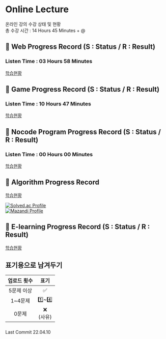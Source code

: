 # Online Lecture
 온라인 강의 수강 상태 및 현황    
 총 수강 시간 : 14 Hours 45 Minutes + @
 
## 📍 Web Progress Record (S : Status / R : Result) 
###   Listen Time : 03 Hours 58 Minutes

[학습현황](https://github.com/rylahs/Lecture/blob/main/Web/ReadMe.md)

## 📍 Game Progress Record (S : Status / R : Result)
### Listen Time : 10 Hours 47 Minutes

[학습현황](https://github.com/rylahs/Lecture/blob/main/C%2CGame/ReadMe.md)

## 📍 Nocode Program Progress Record (S : Status / R : Result)
### Listen Time : 00 Hours 00 Minutes

[학습현황](https://github.com/rylahs/Lecture/blob/main/Nocode/ReadMe.md)



## 📍 Algorithm Progress Record
  
[학습현황](https://github.com/rylahs/Lecture/blob/main/BaaaaaaaaaaaaaaaaaaaaarkingDog/ReadMe.md)    

[![Solved.ac Profile](http://mazassumnida.wtf/api/generate_badge?boj=rylahs)](https://solved.ac/rylahs)    
[![Mazandi Profile](http://mazandi.herokuapp.com/api?handle=rylahs&theme=dark)](https://solved.ac/rylahs)    



## 📍 E-learning Progress Record (S : Status / R : Result)

[학습현황](https://github.com/rylahs/Lecture/blob/main/Etc/ReadMe.md)    





## 표기용으로 남겨두기
| 업로드 횟수 | 표기 |
| :---: | :---: |
| 5문제 이상 | ✅ |
| 1~4문제 | 1️⃣~4️⃣ |
| 0문제 | ❌ <br/>(사유) |

###
Last Commit 22.04.10
